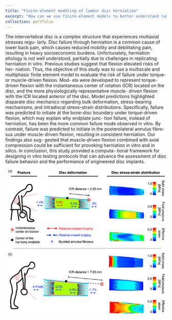 ```yaml
---
title: "Finite-element modeling of lumbar disc herniation"
excerpt: "How can we use finite-element models to better understand lumbar disc herniation? <br/><img src='/images/DiscHerniationFE.png' alt='DiscHerniation' width='600'/>"
collection: portfolio
---
```


The intervertebral disc is a complex structure that experiences multiaxial stresses regu-
larly. Disc failure through herniation is a common cause of lower back pain, which
causes reduced mobility and debilitating pain, resulting in heavy socioeconomic burdens.
Unfortunately, herniation etiology is not well understood, partially due to challenges in
replicating herniation in vitro. Previous studies suggest that flexion elevated risks of her-
niation. Thus, the objective of this study was to use a multiscale and multiphasic finite
element model to evaluate the risk of failure under torque- or muscle-driven flexion. Mod-
els were developed to represent torque-driven flexion with the instantaneous center of
rotation (ICR) located on the disc, and the more physiologically representative muscle-
driven flexion with the ICR located anterior of the disc. Model predictions highlighted
disparate disc mechanics regarding bulk deformation, stress-bearing mechanisms, and
intradiscal stress–strain distributions. Specifically, failure was predicted to initiate at the
bone-disc boundary under torque-driven flexion, which may explain why endplate junc-
tion failure, instead of herniation, has been the more common failure mode observed
in vitro. By contrast, failure was predicted to initiate in the posterolateral annulus fibro-
sus under muscle-driven flexion, resulting in consistent herniation. Our findings also sug-
gested that muscle-driven flexion combined with axial compression could be sufficient for
provoking herniation in vitro and in silico. In conclusion, this study provided a computa-
tional framework for designing in vitro testing protocols that can advance the assessment
of disc failure behavior and the performance of engineered disc implants.

![FE_Model](/images/DiscHerniationFE.png)
